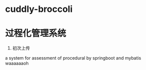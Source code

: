 # cuddly-broccoli
# 过程化管理系统

1. 初次上传 

a system for assessment of procedural by springboot and mybatis  
waaaaaaoh

